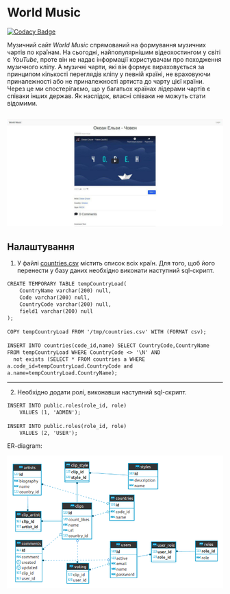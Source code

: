 # World Music

[![Codacy Badge](https://api.codacy.com/project/badge/Grade/a4817686a9dd4d4ba780caa95a77f08d)](https://app.codacy.com/app/VolodymyrBalamut/WorldMusic?utm_source=github.com&utm_medium=referral&utm_content=VolodymyrBalamut/WorldMusic&utm_campaign=Badge_Grade_Dashboard)

Музичний сайт *World Music* спрямований на формування музичних чартів по країнам. На сьогодні, найпопулярнішим відеохостингом у світі є _YouTube_, проте він не надає інформації користувачам про походження музичного кліпу. А музичні чарти, які він формує вираховується за принципом кількості переглядів кліпу у певній країні, не враховуючи приналежності або не приналежності артиста до чарту цієї країни. Через це ми спостерігаємо, що у багатьох країнах лідерами чартів є співаки інших держав. Як наслідок, власні співаки не можуть стати відомими.

![World Music Demo](WorldMusicDemo.jpg)
---

## Налаштування

1. У файлі [countries.csv]("https://github.com/VolodymyrBalamut/WorldMusic/blob/master/countries.csv") містить список всіх країн. Для того, щоб його перенести у базу даних необхідно виконати наступний sql-скрипт. 
```sql92
CREATE TEMPORARY TABLE tempCountryLoad(
    CountryName varchar(200) null,
    Code varchar(200) null,
    CountryCode varchar(200) null,
    field1 varchar(200) null
);

COPY tempCountryLoad FROM '/tmp/countries.csv' WITH (FORMAT csv);

INSERT INTO countries(code_id,name) SELECT CountryCode,CountryName FROM tempCountryLoad WHERE CountryCode <> '\N' AND 
  not exists (SELECT * FROM countries a WHERE a.code_id=tempCountryLoad.CountryCode and a.name=tempCountryLoad.CountryName);
```
___
2. Необхідно додати ролі, виконавши наступний sql-скрипт.
```sql92
INSERT INTO public.roles(role_id, role)
    VALUES (1, 'ADMIN');

INSERT INTO public.roles(role_id, role)
    VALUES (2, 'USER');
```

ER-diagram:

![ER-diagram](RelationalDiagram.png)
